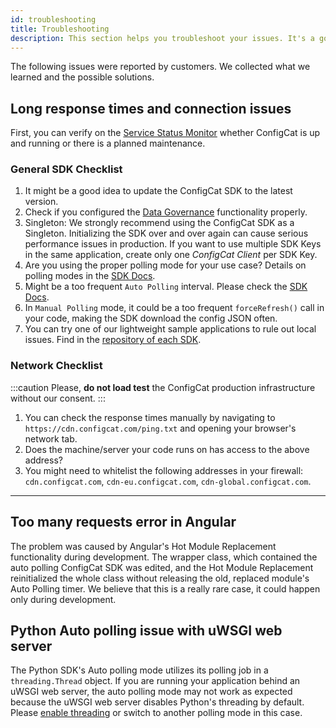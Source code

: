 ```yaml
---
id: troubleshooting
title: Troubleshooting
description: This section helps you troubleshoot your issues. It's a good idea to double check these before contacting support.
---
```


The following issues were reported by customers. We collected what we learned and the possible solutions.

## Long response times and connection issues

First, you can verify on the [Service Status Monitor](https://status.configcat.com) whether ConfigCat is up and running or there is a planned maintenance.

### General SDK Checklist

1. It might be a good idea to update the ConfigCat SDK to the latest version.
1. Check if you configured the [Data Governance](/advanced/data-governance) functionality properly.
1. Singleton: We strongly recommend using the ConfigCat SDK as a Singleton. Initializing the SDK over and over again can cause serious performance issues in production. If you want to use multiple SDK Keys in the same application, create only one _ConfigCat Client_ per SDK Key.
1. Are you using the proper polling mode for your use case? Details on polling modes in the [SDK Docs](/sdk-reference/overview.md).
1. Might be a too frequent `Auto Polling` interval. Please check the [SDK Docs](/sdk-reference/overview.md).
1. In `Manual Polling` mode, it could be a too frequent `forceRefresh()` call in your code, making the SDK download the config JSON often.
1. You can try one of our lightweight sample applications to rule out local issues. Find in the [repository of each SDK](https://github.com/configcat).

### Network Checklist

:::caution
Please, **do not load test** the ConfigCat production infrastructure without our consent.
:::

1. You can check the response times manually by navigating to `https://cdn.configcat.com/ping.txt` and opening your browser's network tab.
1. Does the machine/server your code runs on has access to the above address?
1. You might need to whitelist the following addresses in your firewall: `cdn.configcat.com`, `cdn-eu.configcat.com`, `cdn-global.configcat.com`.

---

## Too many requests error in Angular

The problem was caused by Angular's Hot Module Replacement functionality during development. The wrapper class, which contained the auto polling ConfigCat SDK was edited, and the Hot Module Replacement reinitialized the whole class without releasing the old, replaced module's Auto Polling timer.
We believe that this is a really rare case, it could happen only during development.

## Python Auto polling issue with uWSGI web server

The Python SDK's Auto polling mode utilizes its polling job in a `threading.Thread` object. If you are running your application behind an uWSGI web server, the auto polling mode may not work as expected because the uWSGI web server disables Python's threading by default. Please [enable threading](https://uwsgi-docs.readthedocs.io/en/latest/Options.html#enable-threads) or switch to another polling mode in this case.

